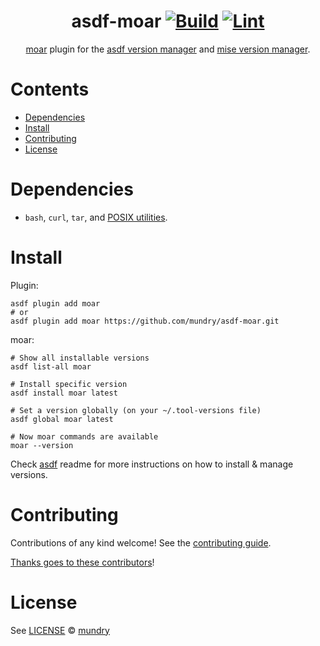 <div align="center">

# asdf-moar [![Build](https://github.com/mundry/asdf-moar/actions/workflows/build.yml/badge.svg)](https://github.com/mundry/asdf-moar/actions/workflows/build.yml) [![Lint](https://github.com/mundry/asdf-moar/actions/workflows/lint.yml/badge.svg)](https://github.com/mundry/asdf-moar/actions/workflows/lint.yml)

[moar](https://github.com/walles/moar) plugin for the [asdf version manager](https://asdf-vm.com) and [mise version manager](https://mise.jdx.dev/).

</div>

# Contents

- [Dependencies](#dependencies)
- [Install](#install)
- [Contributing](#contributing)
- [License](#license)

# Dependencies

- `bash`, `curl`, `tar`, and [POSIX utilities](https://pubs.opengroup.org/onlinepubs/9699919799/idx/utilities.html).

# Install

Plugin:

```shell
asdf plugin add moar
# or
asdf plugin add moar https://github.com/mundry/asdf-moar.git
```

moar:

```shell
# Show all installable versions
asdf list-all moar

# Install specific version
asdf install moar latest

# Set a version globally (on your ~/.tool-versions file)
asdf global moar latest

# Now moar commands are available
moar --version
```

Check [asdf](https://github.com/asdf-vm/asdf) readme for more instructions on how to
install & manage versions.

# Contributing

Contributions of any kind welcome! See the [contributing guide](contributing.md).

[Thanks goes to these contributors](https://github.com/mundry/asdf-moar/graphs/contributors)!

# License

See [LICENSE](LICENSE) © [mundry](https://github.com/mundry/)
